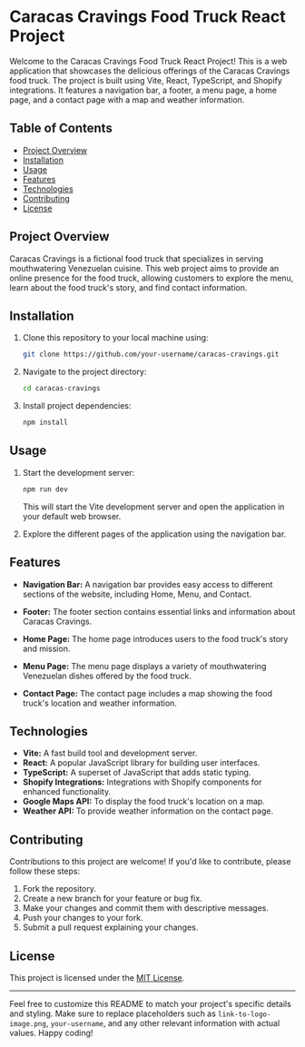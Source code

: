 # Caracas Cravings Food Truck React Project

Welcome to the Caracas Cravings Food Truck React Project! This is a web application that showcases the delicious offerings of the Caracas Cravings food truck. The project is built using Vite, React, TypeScript, and Shopify integrations. It features a navigation bar, a footer, a menu page, a home page, and a contact page with a map and weather information.

## Table of Contents

- [Project Overview](#project-overview)
- [Installation](#installation)
- [Usage](#usage)
- [Features](#features)
- [Technologies](#technologies)
- [Contributing](#contributing)
- [License](#license)

## Project Overview

Caracas Cravings is a fictional food truck that specializes in serving mouthwatering Venezuelan cuisine. This web project aims to provide an online presence for the food truck, allowing customers to explore the menu, learn about the food truck's story, and find contact information.

## Installation

1. Clone this repository to your local machine using:

   ```bash
   git clone https://github.com/your-username/caracas-cravings.git
   ```

2. Navigate to the project directory:

   ```bash
   cd caracas-cravings
   ```

3. Install project dependencies:

   ```bash
   npm install
   ```

## Usage

1. Start the development server:

   ```bash
   npm run dev
   ```

   This will start the Vite development server and open the application in your default web browser.

2. Explore the different pages of the application using the navigation bar.

## Features

- **Navigation Bar:** A navigation bar provides easy access to different sections of the website, including Home, Menu, and Contact.

- **Footer:** The footer section contains essential links and information about Caracas Cravings.

- **Home Page:** The home page introduces users to the food truck's story and mission.

- **Menu Page:** The menu page displays a variety of mouthwatering Venezuelan dishes offered by the food truck.

- **Contact Page:** The contact page includes a map showing the food truck's location and weather information.

## Technologies

- **Vite:** A fast build tool and development server.
- **React:** A popular JavaScript library for building user interfaces.
- **TypeScript:** A superset of JavaScript that adds static typing.
- **Shopify Integrations:** Integrations with Shopify components for enhanced functionality.
- **Google Maps API:** To display the food truck's location on a map.
- **Weather API:** To provide weather information on the contact page.

## Contributing

Contributions to this project are welcome! If you'd like to contribute, please follow these steps:

1. Fork the repository.
2. Create a new branch for your feature or bug fix.
3. Make your changes and commit them with descriptive messages.
4. Push your changes to your fork.
5. Submit a pull request explaining your changes.

## License

This project is licensed under the [MIT License](LICENSE).

---

Feel free to customize this README to match your project's specific details and styling. Make sure to replace placeholders such as `link-to-logo-image.png`, `your-username`, and any other relevant information with actual values. Happy coding!